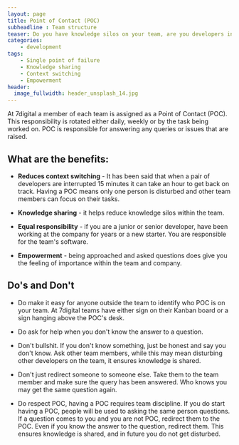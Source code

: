 ```yaml
---
layout: page
title: Point of Contact (POC)
subheadline : Team structure
teaser: Do you have knowledge silos on your team, are you developers interrupted from their work... find out why assigning a POC may help you.
categories:
    - development
tags:
    - Single point of failure
    - Knowledge sharing
    - Context switching
    - Empowerment
header:
  image_fullwidth: header_unsplash_14.jpg
---
```

At 7digital a member of each team is assigned as a Point of Contact (POC). This responsibility is rotated either daily, weekly or by the task being worked on. POC is responsible for answering any queries or issues that are raised.

## What are the benefits:

+ __Reduces context switching__ - It has been said that when a pair of developers are interrupted 15 minutes it can take an hour to get back on track. Having a POC means only one person is disturbed and other team members can focus on their tasks.

+ __Knowledge sharing__ - it helps reduce knowledge silos within the team.

+ __Equal responsibility__ - if you are a junior or senior developer, have been working at the company for years or a new starter. You are responsible for the team's software.

+ __Empowerment__ - being approached and asked questions does give you the feeling of importance within the team and company.

## Do's and Don't

* Do make it easy for anyone outside the team to identify who POC is on your team. At 7digital teams have either sign on their Kanban board or a sign hanging above the POC's desk.

* Do ask for help when you don't know the answer to a question.

* Don't bullshit. If you don't know something, just be honest and say you don't know. Ask other team members, while this may mean disturbing other developers on the team, it ensures knowledge is shared.

* Don't just redirect someone to someone else. Take them to the team member and make sure the query has been answered. Who knows you may get the same question again.

* Do respect POC, having a POC requires team discipline. If you do start having a POC, people will be used to asking the same person questions. If a question comes to you and you are not POC, redirect them to the POC. Even if you know the answer to the question, redirect them. This ensures knowledge is shared, and in future you do not get disturbed.
